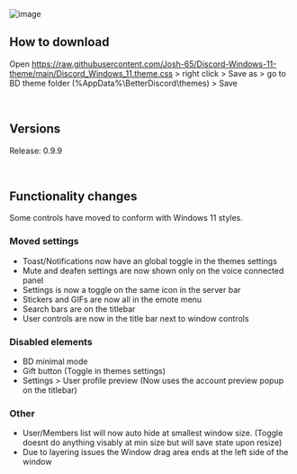 ![image](https://github.com/Josh-65/Discord-Windows-11-theme/blob/main/preview.jpg?raw=true)

## How to download
Open https://raw.githubusercontent.com/Josh-65/Discord-Windows-11-theme/main/Discord_Windows_11.theme.css > right click > Save as > go to BD theme folder (%AppData%\BetterDiscord\themes) > Save

<br>

## Versions
Release: 0.9.9

<br>

## Functionality changes
Some controls have moved to conform with Windows 11 styles.


### Moved settings
- Toast/Notifications now have an global toggle in the themes settings
- Mute and deafen settings are now shown only on the voice connected panel
- Settings is now a toggle on the same icon in the server bar
- Stickers and GIFs are now all in the emote menu
- Search bars are on the titlebar
- User controls are now in the title bar next to window controls


### Disabled elements
- BD minimal mode
- Gift button (Toggle in themes settings)
- Settings > User profile preview (Now uses the account preview popup on the titlebar)


### Other
- User/Members list will now auto hide at smallest window size. (Toggle doesnt do anything visably at min size but will save state upon resize)
- Due to layering issues the Window drag area ends at the left side of the window

